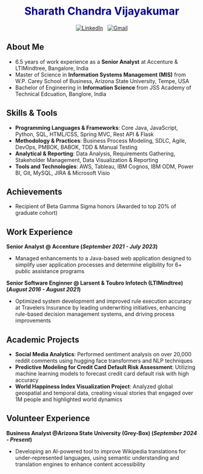 <h1 align="center" style="color: #00008B;">Sharath Chandra Vijayakumar</h1>
<p align="center">
  <a href="https://linkedin.com/in/sharathchandra-rv/"><img src="https://img.shields.io/badge/LinkedIn--_.svg?style=social&logo=linkedin" alt="LinkedIn"></a>&nbsp;&nbsp;
  <a href="mailto:sharathcvijay@gmail.com"><img src="https://img.shields.io/badge/Gmail--_.svg?style=social&logo=gmail" alt="Gmail"></a>
</p>

## About Me
- 6.5 years of work experience as a **Senior Analyst** at Accenture & LTIMindtree, Bangalore, India
- Master of Science in **Information Systems Management (MIS)** from W.P. Carey School of Business, Arizona State University, Tempe, USA
- Bachelor of Engineering in **Information Science** from JSS Academy of Technical Edcuation, Banglore, India

## Skills & Tools
- **Programming Languages & Frameworks**: Core Java, JavaScript, Python, SQL, HTML/CSS, Spring MVC, Rest API & Flask
- **Methodology & Practices**: Business Process Modeling, SDLC, Agile, DevOps, PMBOK, BABOK, TDD & Manual Testing
- **Analytical & Reporting**: Data Analysis, Requirements Gathering, Stakeholder Management, Data Visualization & Reporting
- **Tools and Technologies**: AWS, Tableau, IBM Cognos, IBM ODM, Power BI, Git, MySQL, JIRA & Microsoft Visio

## Achievements
- Recipient of Beta Gamma Sigma honors (Awarded to top 20% of graduate cohort)

## Work Experience
**Senior Analyst @ Accenture (_September 2021 - July 2023_)**
- Managed enhancements to a Java-based web application designed to simplify user application processes and determine eligibility for 6+ public assistance programs

**Senior Software Enginner @ Larsent & Toubro Infotech (LTIMindtree) (_August 2016 - August 2021_)**
- Optimized system development and improved rule execution accuracy at Travelers Insurance by leading underwriting initiatives, enhancing rule-based decision management systems, and driving process improvements

## Academic Projects 
- **Social Media Analytics**: Performed sentiment analysis on over 20,000 reddit comments using hugging face transformers and NLP techniques
- **Predictive Modeling for Credit Card Default Risk Assessment**: Utilizing machine learning models to forecast credit card default risk with high accuracy
- **World Happiness Index Visualization Project**: Analyzed global geospatial and temporal data, creating visual stories that engaged over 1M people and highlighted world dynamics

## Volunteer Experience
**Business Analyst @Arizona State University (Grey-Box) (_September 2024 - Present_)** 
- Developing an AI-powered tool to improve Wikipedia translations for under-represented languages, using semantic understanding and translation engines to enhance content accessibility


